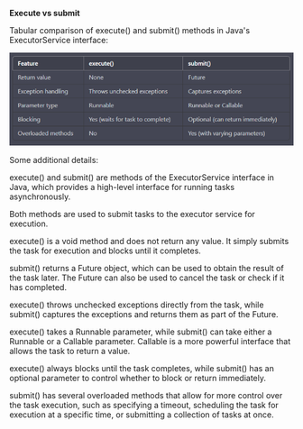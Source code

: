 **Execute vs submit**

Tabular comparison of execute() and submit() methods in Java's ExecutorService interface:

![image](image_3.png)

Some additional details:

execute() and submit() are methods of the ExecutorService interface in Java, which provides a high-level interface for running tasks asynchronously.

Both methods are used to submit tasks to the executor service for execution.

execute() is a void method and does not return any value. It simply submits the task for execution and blocks until it completes.

submit() returns a Future object, which can be used to obtain the result of the task later. The Future can also be used to cancel the task or check if it has completed.

execute() throws unchecked exceptions directly from the task, while submit() captures the exceptions and returns them as part of the Future.

execute() takes a Runnable parameter, while submit() can take either a Runnable or a Callable parameter. Callable is a more powerful interface that allows the task to return a value.

execute() always blocks until the task completes, while submit() has an optional parameter to control whether to block or return immediately.

submit() has several overloaded methods that allow for more control over the task execution, such as specifying a timeout, scheduling the task for execution at a specific time, or submitting a collection of tasks at once.
